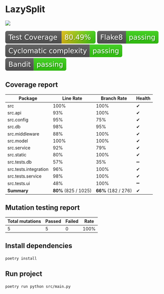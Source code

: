# LazySplit

![](https://github.com/linkstaple/SQR-project-S24/actions/workflows/deploy.yml/badge.svg)

![](https://raw.githubusercontent.com/linkstaple/SQR-project-S24/_xml_coverage_reports/data/main/badge.svg)
![](https://raw.githubusercontent.com/linkstaple/SQR-project-S24/_badges/data/flake8_badge.svg)
![](https://raw.githubusercontent.com/linkstaple/SQR-project-S24/_badges/data/cyclomatic_complexity.svg)
![](https://raw.githubusercontent.com/linkstaple/SQR-project-S24/_badges/data/bandit_badge.svg)

## Coverage report

<!-- BEGIN REPORT -->
Package | Line Rate | Branch Rate | Health
-------- | --------- | ----------- | ------
src | 100% | 100% | ✔
src.api | 93% | 100% | ✔
src.config | 95% | 75% | ✔
src.db | 98% | 95% | ✔
src.middleware | 88% | 100% | ✔
src.model | 100% | 100% | ✔
src.service | 92% | 79% | ✔
src.static | 80% | 100% | ✔
src.tests.db | 57% | 35% | ➖
src.tests.integration | 96% | 100% | ✔
src.tests.service | 98% | 100% | ✔
src.tests.ui | 48% | 100% | ➖
**Summary** | **80%** (825 / 1025) | **66%** (182 / 276) | ✔
<!-- END REPORT -->

## Mutation testing report
<!-- BEGIN MUTATION REPORT -->
Total mutations | Passed | Failed | Rate
----------------|--------|--------|------
5 | 5 | 0 | 100%
<!-- END MUTATION REPORT -->

## Install dependencies
`poetry install`

## Run project
`poetry run python src/main.py`
